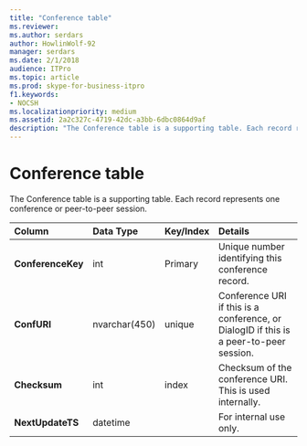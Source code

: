 ```yaml
---
title: "Conference table"
ms.reviewer: 
ms.author: serdars
author: HowlinWolf-92
manager: serdars
ms.date: 2/1/2018
audience: ITPro
ms.topic: article
ms.prod: skype-for-business-itpro
f1.keywords:
- NOCSH
ms.localizationpriority: medium
ms.assetid: 2a2c327c-4719-42dc-a3bb-6dbc0864d9af
description: "The Conference table is a supporting table. Each record represents one conference or peer-to-peer session."
---
```


# Conference table
 
The Conference table is a supporting table. Each record represents one conference or peer-to-peer session.
  
|**Column**|**Data Type**|**Key/Index**|**Details**|
|:-----|:-----|:-----|:-----|
|**ConferenceKey** <br/> |int  <br/> |Primary  <br/> |Unique number identifying this conference record.  <br/> |
|**ConfURI** <br/> |nvarchar(450)  <br/> |unique  <br/> |Conference URI if this is a conference, or DialogID if this is a peer-to-peer session.  <br/> |
|**Checksum** <br/> |int  <br/> |index  <br/> |Checksum of the conference URI. This is used internally.  <br/> |
|**NextUpdateTS** <br/> |datetime  <br/> ||For internal use only.  <br/> |
   

